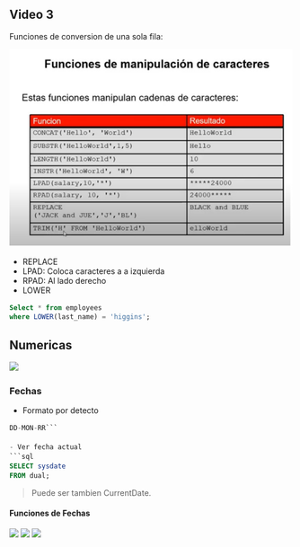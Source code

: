 ## Video 3

Funciones de conversion de una sola fila:


![](imagenes/manipulacion_caracteres.jpg)
- REPLACE
- LPAD: Coloca caracteres a a izquierda
- RPAD: Al lado derecho
- LOWER

```sql
Select * from employees
where LOWER(last_name) = 'higgins';
```

## Numericas
![](imagenes/numericas.jpg)

### Fechas
- Formato por detecto
```sql
DD-MON-RR```

- Ver fecha actual
```sql
SELECT sysdate
FROM dual;
```
> Puede ser tambien CurrentDate.

#### Funciones de Fechas
![](imagenes/fechas.jpg)
![](imagenes/fechas2.jpg)
![](imagenes/fechas3.jpg)
